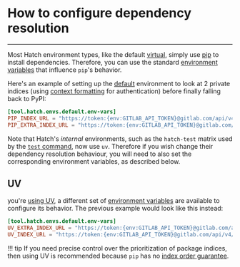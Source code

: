 # How to configure dependency resolution

-----

Most Hatch environment types, like the default [virtual](../../plugins/environment/virtual.md), simply use [pip](https://github.com/pypa/pip) to install dependencies. Therefore, you can use the standard [environment variables](https://pip.pypa.io/en/stable/topics/configuration/#environment-variables) that influence `pip`'s behavior.

Here's an example of setting up the [default](../../config/environment/overview.md#inheritance) environment to look at 2 private indices (using [context formatting](../../config/context.md#environment-variables) for authentication) before finally falling back to PyPI:

```toml config-example
[tool.hatch.envs.default.env-vars]
PIP_INDEX_URL = "https://token:{env:GITLAB_API_TOKEN}@gitlab.com/api/v4/groups/<group1_path>/-/packages/pypi/simple/"
PIP_EXTRA_INDEX_URL = "https://token:{env:GITLAB_API_TOKEN}@gitlab.com/api/v4/groups/<group2_path>/-/packages/pypi/simple/ https://pypi.org/simple/"
```

Note that Hatch's *internal* environments, such as the `hatch-test`
matrix used by the [`test` command](../../../cli/reference/#hatch-test),
now use `uv`.  Therefore if you wish change their dependency
resolution behaviour, you will need to also set the corresponding
environment variables, as described below.

## UV

 you're [using UV](select-installer.md), a different set of [environment variables](https://github.com/astral-sh/uv/tree/0.1.35#environment-variables) are available to configure its behavior. The previous example would look like this instead:

```toml config-example
[tool.hatch.envs.default.env-vars]
UV_EXTRA_INDEX_URL = "https://token:{env:GITLAB_API_TOKEN}@gitlab.com/api/v4/groups/<group1_path>/-/packages/pypi/simple/"
UV_INDEX_URL = "https://token:{env:GITLAB_API_TOKEN}@gitlab.com/api/v4/groups/<group2_path>/-/packages/pypi/simple/ https://pypi.org/simple/"
```

!!! tip
    If you need precise control over the prioritization of package indices, then using UV is recommended because `pip` has no [index order guarantee](https://github.com/pypa/pip/issues/8606).
